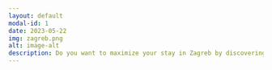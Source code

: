 ```yaml
---
layout: default
modal-id: 1
date: 2023-05-22
img: zagreb.png
alt: image-alt
description: Do you want to maximize your stay in Zagreb by discovering shortcuts to all the city’s hidden gems? Immerse yourself in the local culture with the help of the insider tips? Learn more about the city’s history and gossipy historical titbits? Then don’t miss out on this engaging 2-hour walking tour around the city centre with a certified guide. To keep the tour tailored just for you, I work only with independent travellers, small groups and families. This way you get a chance to chitchat about the things that really interest you and skip the topics that bore you to tears. So what do you say?
---
```

